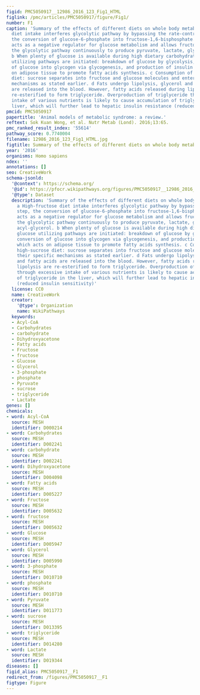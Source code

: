 ```yaml
---
figid: PMC5050917__12986_2016_123_Fig1_HTML
figlink: /pmc/articles/PMC5050917/figure/Fig1/
number: F1
caption: 'Summary of the effects of different diets on whole body metabolism. a High-fructose
  diet intake interferes glycolytic pathway by bypassing the rate-controlling step,
  the conversion of glucose-6-phosphate into fructose-1,6-bisphosphate. Phosphofructokinase
  acts as a negative regulator for glucose metabolism and allows fructose to enter
  the glycolytic pathway continuously to produce pyruvate, lactate, glycerol and acyl-glycerol.
  b When plenty of glucose is available during high dietary carbohydrate, glucose
  utilizing pathways are initiated: breakdown of glucose by glycolysis, conversion
  of glucose into glycogen via glycogenesis, and production of insulin which acts
  on adipose tissue to promote fatty acids synthesis. c Consumption of high-sucrose
  diet: sucrose separates into fructose and glucose molecules and enters their specific
  mechanisms as stated earlier. d Fats undergo lipolysis, glycerol and fatty acids
  are released into the blood. However, fatty acids released during lipolysis are
  re-esterified to form triglyceride. Overproduction of triglyceride through excessive
  intake of various nutrients is likely to cause accumulation of triglyceride in the
  liver, which will further lead to hepatic insulin resistance (reduced insulin sensitivity)'
pmcid: PMC5050917
papertitle: 'Animal models of metabolic syndrome: a review.'
reftext: Sok Kuan Wong, et al. Nutr Metab (Lond). 2016;13:65.
pmc_ranked_result_index: '55614'
pathway_score: 0.7740004
filename: 12986_2016_123_Fig1_HTML.jpg
figtitle: Summary of the effects of different diets on whole body metabolism
year: '2016'
organisms: Homo sapiens
ndex: ''
annotations: []
seo: CreativeWork
schema-jsonld:
  '@context': https://schema.org/
  '@id': https://pfocr.wikipathways.org/figures/PMC5050917__12986_2016_123_Fig1_HTML.html
  '@type': Dataset
  description: 'Summary of the effects of different diets on whole body metabolism.
    a High-fructose diet intake interferes glycolytic pathway by bypassing the rate-controlling
    step, the conversion of glucose-6-phosphate into fructose-1,6-bisphosphate. Phosphofructokinase
    acts as a negative regulator for glucose metabolism and allows fructose to enter
    the glycolytic pathway continuously to produce pyruvate, lactate, glycerol and
    acyl-glycerol. b When plenty of glucose is available during high dietary carbohydrate,
    glucose utilizing pathways are initiated: breakdown of glucose by glycolysis,
    conversion of glucose into glycogen via glycogenesis, and production of insulin
    which acts on adipose tissue to promote fatty acids synthesis. c Consumption of
    high-sucrose diet: sucrose separates into fructose and glucose molecules and enters
    their specific mechanisms as stated earlier. d Fats undergo lipolysis, glycerol
    and fatty acids are released into the blood. However, fatty acids released during
    lipolysis are re-esterified to form triglyceride. Overproduction of triglyceride
    through excessive intake of various nutrients is likely to cause accumulation
    of triglyceride in the liver, which will further lead to hepatic insulin resistance
    (reduced insulin sensitivity)'
  license: CC0
  name: CreativeWork
  creator:
    '@type': Organization
    name: WikiPathways
  keywords:
  - Acyl-CoA
  - Carbohydrates
  - carbohydrate
  - Dihydroxyacetone
  - Fatty acids
  - Fructose
  - fructose
  - Glucose
  - Glycerol
  - 3-phosphate
  - phosphate
  - Pyruvate
  - sucrose
  - triglyceride
  - Lactate
genes: []
chemicals:
- word: Acyl-CoA
  source: MESH
  identifier: D000214
- word: Carbohydrates
  source: MESH
  identifier: D002241
- word: carbohydrate
  source: MESH
  identifier: D002241
- word: Dihydroxyacetone
  source: MESH
  identifier: D004098
- word: Fatty acids
  source: MESH
  identifier: D005227
- word: Fructose
  source: MESH
  identifier: D005632
- word: fructose
  source: MESH
  identifier: D005632
- word: Glucose
  source: MESH
  identifier: D005947
- word: Glycerol
  source: MESH
  identifier: D005990
- word: 3-phosphate
  source: MESH
  identifier: D010710
- word: phosphate
  source: MESH
  identifier: D010710
- word: Pyruvate
  source: MESH
  identifier: D011773
- word: sucrose
  source: MESH
  identifier: D013395
- word: triglyceride
  source: MESH
  identifier: D014280
- word: Lactate
  source: MESH
  identifier: D019344
diseases: []
figid_alias: PMC5050917__F1
redirect_from: /figures/PMC5050917__F1
figtype: Figure
---
```

